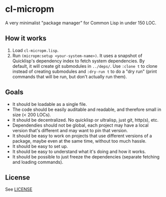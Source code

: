 # cl-micropm

A very minimalist "package manager" for Common Lisp in under 150 LOC.


## How it works

1. Load `cl-micropm.lisp`.
2. Run `(micropm:setup <your-system-name>)`. It uses a snapshot of Quicklisp's dependency index to fetch system dependencies. By default, it will create git submodules in `../deps/`. Use `:clone t` to clone instead of creating submodules and `:dry-run t` to do a "dry run" (print commands that will be run, but don't actually run them).

## Goals

- It should be loadable as a single file.
- The code should be easily auditable and readable, and therefore small in size
  (< 200 LOCs).
- It should be decentralized. No quicklisp or ultralisp, just git, http(s), etc.
- Dependendies should not be global, each project may have a local version that's different and may
  want to pin that version.
- It should be easy to work on projects that use different versions of a package, maybe even at the
  same time, without too much hassle.
- It should be easy to set up.
- It should be easy to understand what it's doing and how it works.
- It should be possible to just freeze the dependencies (separate fetching and loading commands).



## License

See [LICENSE](./LICENSE)
